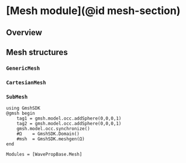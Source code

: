 # [Mesh module](@id mesh-section)

## Overview 

## Mesh structures

### `GenericMesh`

### `CartesianMesh`

### `SubMesh`

```@example
using GmshSDK
@gmsh begin    
    tag1 = gmsh.model.occ.addSphere(0,0,0,1)
    tag2 = gmsh.model.occ.addSphere(0,0,0,1)
    gmsh.model.occ.synchronize()
    #Ω    = GmshSDK.Domain()
    #msh  = GmshSDK.meshgen(Ω)
end
```

```@index
Modules = [WavePropBase.Mesh]
```